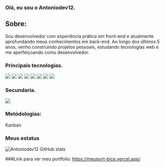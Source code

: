 ### Olá, eu sou o Antoniodev12.

## Sobre: 
Sou desenvolvedor com experiência prática em front-end e atualmente aprofundando meus conhecimentos em back-end. Ao longo dos últimos 5 anos, venho construindo projetos pessoais, estudando tecnologias web e me aperfeiçoando como desenvolvedor.

### Principais tecnologias.
![](https://img.shields.io/badge/HTML-239120?style=for-the-badge&logo=html5&logoColor=white)
![](https://img.shields.io/badge/CSS3-1572B6?style=for-the-badge&logo=css3&logoColor=white)
![](https://img.shields.io/badge/JavaScript-F7DF1E?style=for-the-badge&logo=javascript&logoColor=black)
![](https://img.shields.io/badge/Node.js-43853D?style=for-the-badge&logo=node.js&logoColor=white)
![](https://img.shields.io/badge/Bootstrap-563D7C?style=for-the-badge&logo=bootstrap&logoColor=white)
![](https://img.shields.io/badge/MySQL-00000F?style=for-the-badge&logo=mysql&logoColor=white)
![](https://img.shields.io/badge/Figma-F24E1E?style=for-the-badge&logo=figma&logoColor=white)
![](https://img.shields.io/badge/Tailwind_CSS-38B2AC?style=for-the-badge&logo=tailwind-css&logoColor=white)

### Secundaria.
![](https://img.shields.io/badge/PHP-777BB4?style=for-the-badge&logo=php&logoColor=white)


### Metódologias:

Kanban

### Meus estatus
![Antoniodev12 GitHub stats](https://github-readme-stats.vercel.app/api?username=Antoniodev12&show_icons=true&theme=radical)

###Link para ver meu portfolio:
https://meuport-bice.vercel.app/

